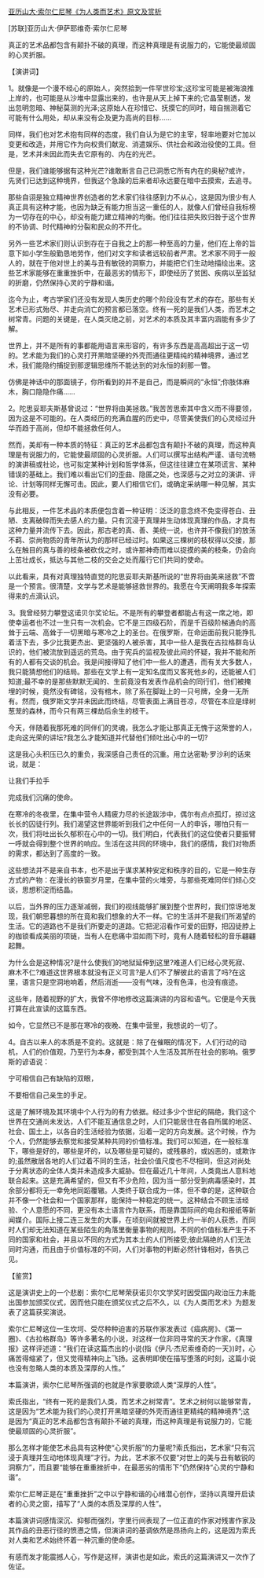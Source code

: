[亚历山大·索尔仁尼琴《为人类而艺术》原文及赏析](https://www.vrrw.net/wx/14552.html)

[苏联]亚历山大·伊萨耶维奇·索尔仁尼琴

真正的艺术品都包含有颠扑不破的真理，而这种真理是有说服力的，它能使最顽固的心灵折服。

【演讲词】

1。就像是一个漫不经心的原始人，突然拾到一件罕世珍宝;这珍宝可能是被海浪推上岸的，也可能是从沙堆中显露出来的，也许是从天上掉下来的;它晶莹剔透，发出忽明忽暗、神秘莫测的光泽;这原始人在珍惜它、抚摸它的同时，暗自揣测着它可能有什么用处，却从来没有企及更为高尚的目标……

同样，我们也对艺术抱有同样的态度，我们自认为是它的主宰，轻率地要对它加以变更和改造，并用它作为向权贵们献宠、消遣娱乐、供社会和政治役使的工具。但是，艺术并未因此而失去它原有的、内在的光芒。

但是，我们谁能够据有这种光芒?谁敢断言自己已洞悉它所有内在的奥秘?或许，先贤们已达到这种境界，但我这个急躁的后来者却永远要在暗中去摸索，去追寻。

那些自诩是独立精神世界创造者的艺术家们往往感到力不从心，这是因为很少有人真正具有这种才能，也因为缺乏有能力担当这一重任的人，就像人们曾经自我标榜为一切存在的中心，却没有能力建立精神的均衡。他们往往把失败归咎于这个世界的不协调、时代精神的分裂和民众的不开化。

另外一些艺术家们则认识到存在于自我之上的那一种至高的力量，他们在上帝的旨意下如小学生般勤恳地劳作，他们对文字和读者远较前者严肃。艺术家不同于一般人的，就在于他对世上的美与丑有敏锐的洞察力，并能把它们生动地描绘出来。这些艺术家能够在重重挫折中，在最恶劣的情形下，即使经历了贫困、疾病以至监狱的折磨，仍然保持心灵的宁静和谐。

迄今为止，考古学家们还没有发现人类历史的哪个阶段没有艺术的存在。那些有关艺术已形式殆尽、并走向消亡的预言都已落空。终有一死的是我们人类，而艺术之树常青。问题的关键是，在人类灭绝之前，对艺术的本质及其丰富内涵能有多少了解。

世界上，并不是所有的事都能用语言来形容的，有许多东西是高高超出于这一切的。艺术能为我们的心灵打开黑暗坚硬的外壳而通往更精纯的精神境界，通过艺术，我们能隐约捕捉到那逻辑思维所不能达到的对永恒的刹那一瞥。

仿佛是神话中的那面镜子，你所看到的并不是自己，而是瞬间的“永恒”;你肢体麻木，胸口隐隐作痛……



2。陀思妥耶夫斯基曾说过：“世界将由美拯救。”我苦苦思索其中含义而不得要领，因为这是不可能的。在人类经历的充满血腥的历史中，尽管美使我们的心灵经过升华而趋于高尚，但却不能拯救任何人。

然而，美却有一种本质的特征：真正的艺术品都包含有颠扑不破的真理，而这种真理是有说服力的，它能使最顽固的心灵折服。人们可以撰写出结构严谨、语句流畅的演讲稿或社论，也可拟定某种计划和哲学体系，但这往往建立在某项谎言、某种错误的基础上。我们难以看出它们的歪曲、隐匿之处，也深感与之对立的演讲、评论、计划等同样无懈可击。因此，要人们相信它们，或确定采纳哪一种见解，其实没有必要。

与此相反，一件艺术品的本质便包含着一种证明：泛泛的意念终不免变得苍白、丑陋、支离破碎而失去感人的力量。只有沉浸于真理并生动体现真理的作品，才具有这种力量并流传下去。因此，那古老的真、善、美统一说，也许并不像我们的放荡不羁、崇尚物质的青年所认为的那样已经过时。如果这三棵树的枝杈得以交接，那么在触目的真与善的枝条被砍伐之时，或许那神奇而难以捉摸的美的枝条，仍会向上茁壮成长，抵达与其他二枝的交会之处而履行它们共同的使命。

以此看来，具有对真理独特直觉的陀思妥耶夫斯基所说的“世界将由美来拯救”不啻是一个预言。很清楚，文学与艺术是能够拯救世界的。我愿在今天阐明我多年探索得来的点滴认识。

3。我曾经努力攀登这诺贝尔奖论坛。不是所有的攀登者都能占有这一席之地，即使幸运者也不过一生只有一次机会。它不是三四级石阶，而是千百级阶梯通向的高耸于云端、高耸于一切黑暗与寒冷之上的圣台。在俄罗斯，在命运面前我只能挣扎着活下去，多少比我更杰出、更坚强的人被杀害，其中一些人是我在古拉格群岛认识的，他们被流放到遥远的荒岛。由于宪兵的监视及彼此间的怀疑，我并不能和所有的人都有交谈的机会。我是间接得知了他们中一些人的遭遇，而有关大多数人，我只能猜想他们的结局。那些在文学上有一定知名度而又客死他乡的，还能被人们知道;最不幸的是那些默默无闻的、生前竟没有发表作品机会的同行们，他们被掩埋的时候，竟然没有碑铭，没有棺木，除了系在脚趾上的一只号牌，全身一无所有。然而，俄罗斯文学并未因此而终结，尽管表面上满目苍凉，尽管在本应是绿树葱茏的森林，而今只有两三棵劫后余生的枝干。

今天，伴随着我那死难的同伴们的灵魂，我怎么才能让那真正无愧于这荣誉的人，走向这光荣的讲坛?我怎么才能知道并代替他们倾吐出心中的一切?

这是我心头积压已久的重负，我深感自己责任的沉重。用立达密勒·罗沙利的话来说，就是：

让我们手拉手

完成我们沉痛的使命。

在寒冷的冬夜里，在集中营令人精疲力尽的长途跋涉中，偶尔有点点孤灯，掠过这长长的囚徒行列。我们渴望这世界能听到我们之中任何一人的申诉，哪怕只有一次，我们将吐出长久郁积在心中的一切。我们明白，代表我们的这位使者只要振臂一呼就会得到整个世界的响应。生活在这共同的环境中，我们的感情，我们对物质的需求，都达到了高度的一致。

这些想法并不是来自书本，也不是出于谋求某种安定和秩序的目的，它是一种生存方式的产物：在漫长的铁窗岁月里，在集中营的火堆旁，与那些死难同伴们倾心交谈，思想积淀而结晶。

以后，当外界的压力逐渐减弱，我们的视线能够扩展到整个世界时，我们惊讶地发现，我们朝思暮想的所在竟和我们想象的大不一样。它的生活并不是我们所渴望的生活。它的道路也不是我们所要走的道路。它把泥沼看作可爱的田野，把囚徒脖上的枷锁看成美丽的项链，当有人在悲痛中泪如雨下时，竟有人随着轻松的音乐翩翩起舞。

为什么会是这种情况?是什么使我们的地狱延伸到这里?难道人们已经心灵死寂、麻木不仁?难道这世界根本就没有正义可言?是人们不了解彼此的语言了吗?在这里，语言只是空洞地响着，然后消逝——没有气味，没有色泽，也没有痕迹。

这些年，随着视野的扩大，我曾不停地修改这篇演讲的内容和语气。它便是今天我打算在此宣读的这篇东西。

如今，它显然已不是那在寒冷的夜晚、在集中营里，我想说的一切了。

4。自古以来人的本质是不变的。这就是：除了在催眠的情况下，人们行动的动机，人们的价值观，乃至行为本身，都受到其个人生活及其所在社会的影响。俄罗斯的谚语说：

宁可相信自己有缺陷的双眼，

不要相信自己亲生的手足。

这是了解环境及其环境中个人行为的有力依据。经过多少个世纪的隔绝，我们这个世界在交通尚未发达，人们不能互通信息之时，人们只能居住在各自所属的地区、社会、国土上，以各自的生活经验为依据，沿着一定的方向发展。这个时候，作为个人，仍然能够去察觉和接受某种共同的价值标准。我们可以知道，在一般标准下，哪些是好的，哪些是坏的，以及哪些是可疑的，或残暴的，或凶恶的，或欺诈的;虽然散居各地的人们过着不同的生活，社会价值尺度也不尽相同，但这对尚处于分离状态的全体人类并未造成多大威胁。但在最近几十年间，人类竟出人意料地联合起来。这是充满希望的，但又有不少危险，因为当一部分受到病毒感染时，其余部分都将无一幸免地同蹈覆辙。人类终于联合成为一体，但不幸的是，这种联合并不像一个社会和一个国家那样，能保持一种稳定的统一。这种结合不顾生活经验、个人意愿的不同，更没有本土语言作为联系，而是靠国际间的电台和报纸等新闻媒介。国际上接二连三发生的大事，在顷刻间就被世界上约一半的人获悉，而同时人们却无法知道在某些陌生的角落里衡量事物的规则。不同的价值标准产生于不同的国家和社会，并且以不同的方式为其本土的人们所接受;彼此隔绝的人们无法同时沟通，而且由于价值标准的不同，人们对事物的判断必然针锋相对，各执己见。

【鉴赏】

这是演讲史上的一个悲剧：索尔仁尼琴荣获诺贝尔文学奖时因受国内政治压力未能出国参加颁奖仪式，因而他只能在颁奖仪式之后不久，以《为人类而艺术》为题发表了这篇获奖演说。

索尔仁尼琴这位一生坎坷、受尽种种迫害的苏联作家发表过《癌病房》、《第一圈》、《古拉格群岛》等许多著名的小说，对这样一位非同寻常的天才作家，《真理报》这样评述道：“我们在读这篇杰出的小说(指《伊凡·杰尼索维奇的一天》)时，心痛苦得缩紧了，但又觉得精神向上飞扬。这表明即使在描写堕落的时刻，这篇小说也没有忽略人类的本质及深厚的人性。”

本篇演讲，索尔仁尼琴所强调的也就是作家要歌颂人类“深厚的人性”。

索氏指出，“终有一死的是我们人类，而艺术之树常青”。艺术之树何以能够常青，这是因为“艺术能为我们的心灵打开黑暗坚硬的外壳而通往更精纯的精神境界”;这是因为“真正的艺术品都包含有颠扑不破的真理，而这种真理是有说服力的，它能使最顽固的心灵折服”。

那么怎样才能使艺术品具有这种使“心灵折服”的力量呢?索氏指出，艺术家“只有沉浸于真理并生动地体现真理”才行。为此，艺术家不仅要“对世上的美与丑有敏锐的洞察力”，而且要“能够在重重挫折中，在最恶劣的情形下”仍然保持“心灵的宁静和谐”。

索尔仁尼琴正是在“重重挫折”之中以宁静和谐的心绪潜心创作，坚持以真理开启读者的心灵之窗，描写了“人类的本质及深厚的人性”。

本篇演讲词感情深沉、抑郁而强烈，字里行间表现了一位正直的作家对残害作家及其作品的丑恶行径的愤懑之情，但演讲词的基调依然是昂扬向上的，这是因为索氏对人类和艺术始终怀着一种沉重的使命感。

有感而发才能震撼人心，写作是这样，演讲也是如此，索氏的这篇演讲又一次作了佐证。

